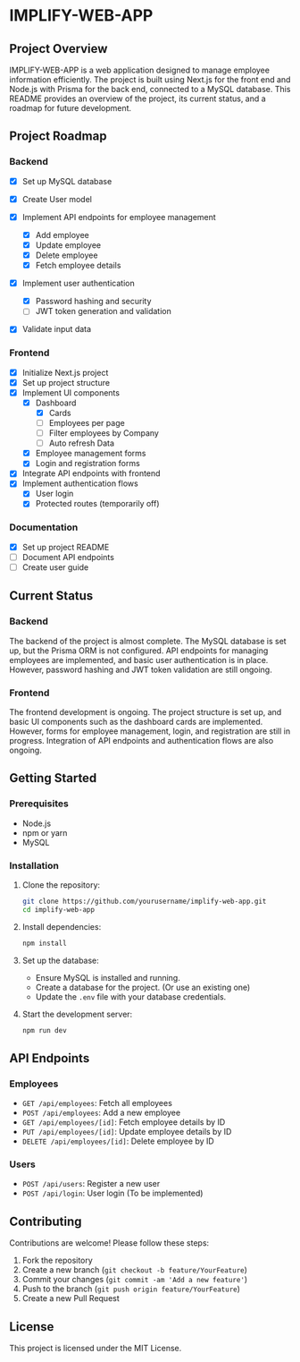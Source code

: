 # IMPLIFY-WEB-APP

## Project Overview

IMPLIFY-WEB-APP is a web application designed to manage employee information efficiently. The project is built using Next.js for the front end and Node.js with Prisma for the back end, connected to a MySQL database. This README provides an overview of the project, its current status, and a roadmap for future development.

## Project Roadmap

### Backend
- [x] Set up MySQL database

- [X] Create User model
- [x] Implement API endpoints for employee management
  - [x] Add employee
  - [x] Update employee
  - [x] Delete employee
  - [x] Fetch employee details
- [x] Implement user authentication
  - [x] Password hashing and security
  - [ ] JWT token generation and validation
- [x] Validate input data

### Frontend
- [x] Initialize Next.js project
- [x] Set up project structure
- [x] Implement UI components
  - [x] Dashboard
    - [x] Cards
    - [ ] Employees per page
    - [ ] Filter employees by Company
    - [ ] Auto refresh Data
  - [x] Employee management forms
  - [x] Login and registration forms
- [x] Integrate API endpoints with frontend
- [x] Implement authentication flows
  - [X] User login
  - [x] Protected routes (temporarily off)

### Documentation
- [x] Set up project README
- [ ] Document API endpoints
- [ ] Create user guide

## Current Status

### Backend
The backend of the project is almost complete. The MySQL database is set up, but the Prisma ORM is not configured. API endpoints for managing employees are implemented, and basic user authentication is in place. However, password hashing and JWT token validation are still ongoing.

### Frontend
The frontend development is ongoing. The project structure is set up, and basic UI components such as the dashboard cards are implemented. However, forms for employee management, login, and registration are still in progress. Integration of API endpoints and authentication flows are also ongoing.

## Getting Started

### Prerequisites

- Node.js
- npm or yarn
- MySQL

### Installation

1. Clone the repository:
    ```bash
    git clone https://github.com/yourusername/implify-web-app.git
    cd implify-web-app
    ```

2. Install dependencies:
    ```bash
    npm install
    ```

3. Set up the database:
    - Ensure MySQL is installed and running.
    - Create a database for the project. (Or use an existing one)
    - Update the `.env` file with your database credentials.

5. Start the development server:
    ```bash
    npm run dev
    ```

## API Endpoints

### Employees
- `GET /api/employees`: Fetch all employees
- `POST /api/employees`: Add a new employee
- `GET /api/employees/[id]`: Fetch employee details by ID
- `PUT /api/employees/[id]`: Update employee details by ID
- `DELETE /api/employees/[id]`: Delete employee by ID

### Users
- `POST /api/users`: Register a new user
- `POST /api/login`: User login (To be implemented)

## Contributing

Contributions are welcome! Please follow these steps:
1. Fork the repository
2. Create a new branch (`git checkout -b feature/YourFeature`)
3. Commit your changes (`git commit -am 'Add a new feature'`)
4. Push to the branch (`git push origin feature/YourFeature`)
5. Create a new Pull Request

## License

This project is licensed under the MIT License.
